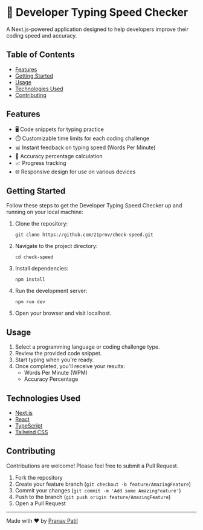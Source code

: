 # 🚀 Developer Typing Speed Checker

A Next.js-powered application designed to help developers improve their coding speed and accuracy.


## Table of Contents

- [Features](#Features)
- [Getting Started](#getting-started)
- [Usage](#usage)
- [Technologies Used](#technologies-used)
- [Contributing](#contributing)

## Features

- 🖥️ Code snippets for typing practice
- ⏱️ Customizable time limits for each coding challenge
- 📊 Instant feedback on typing speed (Words Per Minute)
- 🎯 Accuracy percentage calculation
- 📈 Progress tracking
- 🌐 Responsive design for use on various devices

## Getting Started

Follow these steps to get the Developer Typing Speed Checker up and running on your local machine:

1. Clone the repository:
   ```
   git clone https://github.com/21prnv/check-speed.git
   ```

2. Navigate to the project directory:
   ```
   cd check-speed
   ```

3. Install dependencies:
   ```
   npm install
   ```

4. Run the development server:
   ```
   npm run dev
   ```

5. Open your browser and visit localhost.

## Usage

1. Select a programming language or coding challenge type.
2. Review the provided code snippet.
3. Start typing when you're ready.
4. Once completed, you'll receive your results:
   - Words Per Minute (WPM)
   - Accuracy Percentage

## Technologies Used

- [Next.js](https://nextjs.org/)
- [React](https://reactjs.org/)
- [TypeScript](https://www.typescriptlang.org/)
- [Tailwind CSS](https://tailwindcss.com/)

## Contributing

Contributions are welcome! Please feel free to submit a Pull Request.

1. Fork the repository
2. Create your feature branch (`git checkout -b feature/AmazingFeature`)
3. Commit your changes (`git commit -m 'Add some AmazingFeature'`)
4. Push to the branch (`git push origin feature/AmazingFeature`)
5. Open a Pull Request

---

Made with ❤️ by [Pranav Patil](https://github.com/21prnv)